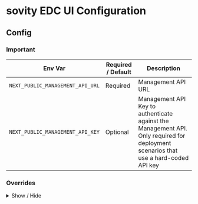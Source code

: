 
# sovity EDC UI Configuration

## Config

### Important

| Env Var                          | Required / Default | Description                                                                                                                         |
|----------------------------------|--------------------|-------------------------------------------------------------------------------------------------------------------------------------|
| `NEXT_PUBLIC_MANAGEMENT_API_URL` | Required           | Management API URL                                                                                                                  |
| `NEXT_PUBLIC_MANAGEMENT_API_KEY` | Optional           | Management API Key to authenticate against the Management API. Only required for deployment scenarios that use a hard-coded API key | |

### Overrides

<details><summary>Show / Hide</summary>

| Env Var                        | Required / Default   | Description                                                                        |
|--------------------------------|----------------------|------------------------------------------------------------------------------------|
| `NEXT_PUBLIC_USE_FAKE_BACKEND` | Optional             | Local-dev only: Enable fake backend                                                |
| `NEXT_PUBLIC_BUILD_DATE`       | Default is set by CI | Container build date. Should be compatible with `new Date(...)` May be overridden. |
| `NEXT_PUBLIC_BUILD_VERSION`    | Default is set by CI | Container build release version or git description. May be overridden.             |
| `PORT`                         | Default is `8080`    | Port bound by the Node Server                                                      |
| `HOSTNAME`                     | Default is `0.0.0.0` | Address bound by the Node Server                                                   |

</details>

